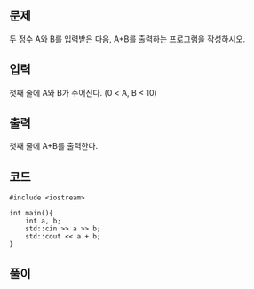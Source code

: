 ## 문제 
   두 정수 A와 B를 입력받은 다음, A+B를 출력하는 프로그램을 작성하시오.

## 입력
첫째 줄에 A와 B가 주어진다. (0 < A, B < 10)

## 출력
첫째 줄에 A+B를 출력한다.

## 코드
```
#include <iostream>

int main(){
    int a, b;
    std::cin >> a >> b;
    std::cout << a + b;
}
```

## 풀이

 
